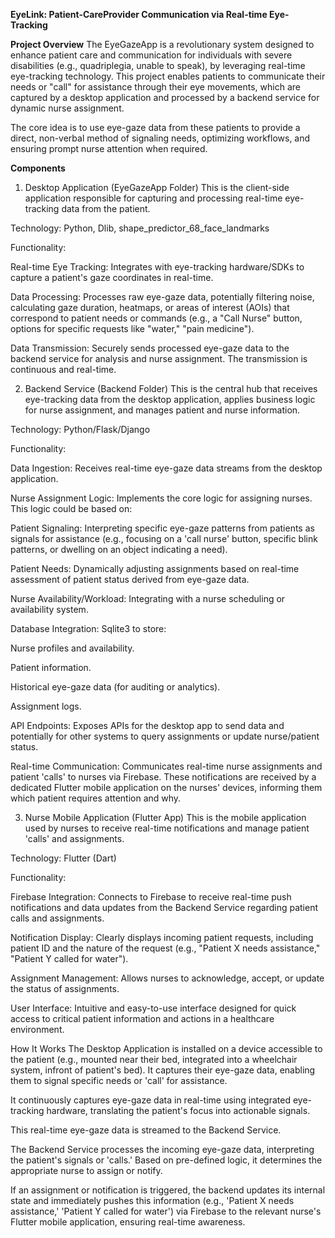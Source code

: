**EyeLink: Patient-CareProvider Communication via Real-time Eye-Tracking**

**Project Overview**
The EyeGazeApp is a revolutionary system designed to enhance patient care and communication for individuals with severe disabilities (e.g., quadriplegia, unable to speak), by leveraging real-time eye-tracking technology. This project enables patients to communicate their needs or "call" for assistance through their eye movements, which are captured by a desktop application and processed by a backend service for dynamic nurse assignment.

The core idea is to use eye-gaze data from these patients to provide a direct, non-verbal method of signaling needs, optimizing workflows, and ensuring prompt nurse attention when required.

**Components**
1. Desktop Application (EyeGazeApp Folder)
This is the client-side application responsible for capturing and processing real-time eye-tracking data from the patient.

Technology: Python, Dlib, shape_predictor_68_face_landmarks

Functionality:

Real-time Eye Tracking: Integrates with eye-tracking hardware/SDKs to capture a patient's gaze coordinates in real-time.

Data Processing: Processes raw eye-gaze data, potentially filtering noise, calculating gaze duration, heatmaps, or areas of interest (AOIs) that correspond to patient needs or commands (e.g., a "Call Nurse" button, options for specific requests like "water," "pain medicine").

Data Transmission: Securely sends processed eye-gaze data to the backend service for analysis and nurse assignment. The transmission is continuous and real-time.

2. Backend Service (Backend Folder)
This is the central hub that receives eye-tracking data from the desktop application, applies business logic for nurse assignment, and manages patient and nurse information.

Technology: Python/Flask/Django

Functionality:

Data Ingestion: Receives real-time eye-gaze data streams from the desktop application.

Nurse Assignment Logic: Implements the core logic for assigning nurses. This logic could be based on:

Patient Signaling: Interpreting specific eye-gaze patterns from patients as signals for assistance (e.g., focusing on a 'call nurse' button, specific blink patterns, or dwelling on an object indicating a need).

Patient Needs: Dynamically adjusting assignments based on real-time assessment of patient status derived from eye-gaze data.

Nurse Availability/Workload: Integrating with a nurse scheduling or availability system.

Database Integration: Sqlite3 to store:

Nurse profiles and availability.

Patient information.

Historical eye-gaze data (for auditing or analytics).

Assignment logs.

API Endpoints: Exposes APIs for the desktop app to send data and potentially for other systems to query assignments or update nurse/patient status.

Real-time Communication: Communicates real-time nurse assignments and patient 'calls' to nurses via Firebase. These notifications are received by a dedicated Flutter mobile application on the nurses' devices, informing them which patient requires attention and why.

3. Nurse Mobile Application (Flutter App)
This is the mobile application used by nurses to receive real-time notifications and manage patient 'calls' and assignments.

Technology: Flutter (Dart)

Functionality:

Firebase Integration: Connects to Firebase to receive real-time push notifications and data updates from the Backend Service regarding patient calls and assignments.

Notification Display: Clearly displays incoming patient requests, including patient ID and the nature of the request (e.g., "Patient X needs assistance," "Patient Y called for water").

Assignment Management: Allows nurses to acknowledge, accept, or update the status of assignments.

User Interface: Intuitive and easy-to-use interface designed for quick access to critical patient information and actions in a healthcare environment.

How It Works
The Desktop Application is installed on a device accessible to the patient (e.g., mounted near their bed, integrated into a wheelchair system, infront of patient's bed). It captures their eye-gaze data, enabling them to signal specific needs or 'call' for assistance.

It continuously captures eye-gaze data in real-time using integrated eye-tracking hardware, translating the patient's focus into actionable signals.

This real-time eye-gaze data is streamed to the Backend Service.

The Backend Service processes the incoming eye-gaze data, interpreting the patient's signals or 'calls.' Based on pre-defined logic, it determines the appropriate nurse to assign or notify.

If an assignment or notification is triggered, the backend updates its internal state and immediately pushes this information (e.g., 'Patient X needs assistance,' 'Patient Y called for water') via Firebase to the relevant nurse's Flutter mobile application, ensuring real-time awareness.

